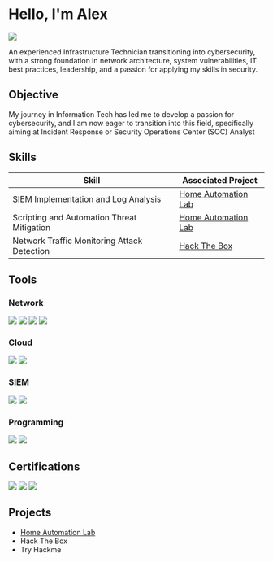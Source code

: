# Hello, I'm Alex
<a href="[https://linkedin.com](https://www.linkedin.com/in/alexajones/)"><img src="https://img.shields.io/badge/-LinkedIn-0072b1?&style=for-the-badge&logo=linkedin&logoColor=white" /></a>

An experienced Infrastructure Technician transitioning into cybersecurity, with a strong foundation in network architecture, system vulnerabilities, IT best practices, leadership, and a passion for applying my skills in security.

## Objective

My journey in Information Tech has led me to develop a passion for cybersecurity, and I am now eager to transition into this field, specifically aiming at Incident Response or Security Operations Center (SOC) Analyst

## Skills

| Skill                                         | Associated Project         |
|-----------------------------------------------|----------------------------|
| SIEM Implementation and Log Analysis          | <a href="https://github.com/JonesGitH/Home-Automation-Lab/tree/main">Home Automation Lab</a>|
| Scripting and Automation Threat Mitigation    | <a href="https://github.com/JonesGitH/Home-Automation-Lab/tree/main">Home Automation Lab</a>|
| Network Traffic Monitoring Attack Detection   | <a href="Https://hackthebox.com">Hack The Box</a>|



## Tools

### Network
<div>
    <img src="https://img.shields.io/badge/-Wireshark-1679A7?&style=for-the-badge&logo=Wireshark&logoColor=white" />
    <img src="https://img.shields.io/badge/-Nmap-000080?style=for-the-badge&logo=World&logoColor=white" />
    <img src="https://img.shields.io/badge/-Metasploit-0576b3?style=for-the-badge&logo=Metasploit&logoColor=white" />
    <img src="https://img.shields.io/badge/-Burp%20Suite-FF6F00?style=for-the-badge&logo=Burp%20Suite&logoColor=white" />
</div>

### Cloud
<div>
    <img src="https://img.shields.io/badge/-Google%20Cloud-4285F4?style=for-the-badge&logo=Google%20Cloud&logoColor=white" />
    <img src="https://img.shields.io/badge/-Amazon%20Web%20Services-232F3E?style=for-the-badge&logo=Amazon%20AWS&logoColor=FF9900" />
</div>

### SIEM
<div>
    <img src="https://img.shields.io/badge/-Splunk-000000?&style=for-the-badge&logo=Splunk&logoColor=white" />
    <img src="https://img.shields.io/badge/-Wazuh-0056D5?style=for-the-badge&logo=Wazuh&logoColor=white" />
</div>

### Programming  
<div>
    <img src="https://img.shields.io/badge/-Python-3776AB?style=for-the-badge&logo=Python&logoColor=white" />
    <img src="https://img.shields.io/badge/-PowerShell-5391FE?style=for-the-badge&logo=PowerShell&logoColor=white" />
</div>

## Certifications
<div>
<img src="https://img.shields.io/badge/-Security%2B-FF0000?&style=for-the-badge&logo=CompTIA&logoColor=white" />
<img src="https://img.shields.io/badge/-Microsoft_MCSA-0078D4?style=for-the-badge&logo=Microsoft&logoColor=white" />
<img src="https://img.shields.io/badge/-Cybersecurity%20Infrastructure%20Technician%20(Level%201)-2E86C1?style=for-the-badge&logo=Collin%20College&logoColor=white" />

</div>

## Projects
- <a href="https://github.com/JonesGitH/Home-Automation-Lab/tree/main">Home Automation Lab</a>
- Hack The Box
- Try Hackme
  
